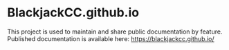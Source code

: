 # BlackjackCC.github.io


This project is used to maintain and share public documentation by feature.
Published documentation is available here: https://blackjackcc.github.io/
